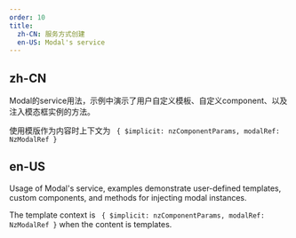 ```yaml
---
order: 10
title:
  zh-CN: 服务方式创建
  en-US: Modal's service
---
```


## zh-CN

Modal的service用法，示例中演示了用户自定义模板、自定义component、以及注入模态框实例的方法。

使用模版作为内容时上下文为 ` { $implicit: nzComponentParams, modalRef: NzModalRef }`

## en-US

Usage of Modal's service, examples demonstrate user-defined templates, custom components, and methods for injecting modal instances.

The template context is ` { $implicit: nzComponentParams, modalRef: NzModalRef }` when the content is templates.
